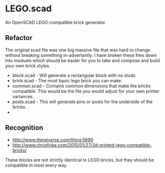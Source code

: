 # LEGO.scad

An OpenSCAD LEGO-compatible brick generator.

## Refactor

The original scad file was one big massive file that was hard to change without breaking something in-advertantly. I have broken these files down into moduels which should be easier for you to take and compose and build your own brick styles. 

+ block.scad - Will generate a rectangular block with no studs
+ brick.scad - The most basic lego brick you can make. 
+ common.scad - Contains common dimensions that make the bricks compatible. This would be the file you would adjust for your own printer variances. 
+ posts.scad - This will generate pins or posts for the underside of the bricks. 
+ 

## Recognition 

+ http://www.thingiverse.com/thing:5699
+ http://www.chrisfinke.com/2015/01/27/3d-printed-lego-compatible-bricks/

These blocks are not strictly identical to LEGO bricks, but they should be compatible in most every way.
